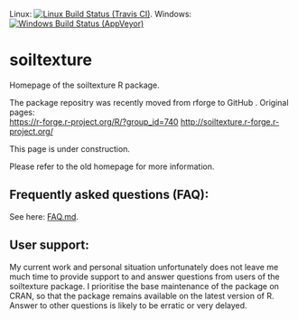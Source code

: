 Linux: [![Linux Build Status (Travis CI)](https://travis-ci.org/julienmoeys/soiltexture.svg?branch=master)](https://travis-ci.org/julienmoeys/soiltexture). 
Windows: [![Windows Build Status (AppVeyor)](https://ci.appveyor.com/api/projects/status/github/julienmoeys/soiltexture?branch=master&svg=true)](https://ci.appveyor.com/project/julienmoeys/soiltexture)

soiltexture
============================================================

Homepage of the soiltexture R package.

The package repositry was recently moved from rforge to 
GitHub . Original pages:  
https://r-forge.r-project.org/R/?group_id=740 
http://soiltexture.r-forge.r-project.org/

This page is under construction.

Please refer to the old homepage for more information.



Frequently asked questions (FAQ):
------------------------------------------------------------

See here: [FAQ.md]().



User support:
------------------------------------------------------------

My current work and personal situation unfortunately does not 
leave me much time to provide support to and answer questions 
from users of the soiltexture package. I prioritise the base 
maintenance of the package on CRAN, so that the package 
remains available on the latest version of R. Answer to other 
questions is likely to be erratic or very delayed.
